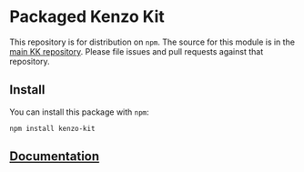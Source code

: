 # Packaged Kenzo Kit

This repository is for distribution on `npm`. The source for this module is in the
[main KK repository](https://github.com/icw82/kk).
Please file issues and pull requests against that repository.

## Install

You can install this package with `npm`:

```shell
npm install kenzo-kit
```

## [Documentation](https://github.com/icw82/kk/tree/master/doc)
